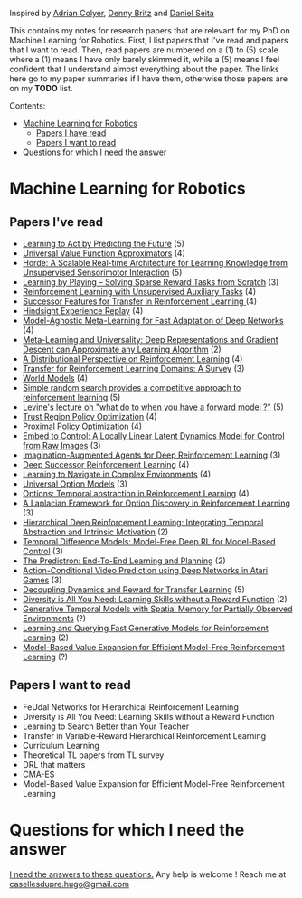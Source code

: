 Inspired by [Adrian Colyer][1], [Denny Britz][2] and [Daniel Seita][3] 

This contains my notes for research papers that are relevant for my PhD on Machine Learning for Robotics. First, I list papers that I've read and papers that I want to read. Then, read papers are numbered on a (1) to (5) scale where a (1) means I have only barely skimmed it, while a (5) means I feel
confident that I understand almost everything about the paper. The links
here go to my paper summaries if I have them, otherwise those papers are on my
**TODO** list.

Contents:

- [Machine Learning for Robotics](#machine-learning-for-robotics)
    - [Papers I have read](#papers-i-have-read)
    - [Papers I want to read](#papers-i-want-to-read)
- [Questions for which I need the answer](#questions-for-which-i-need-the-answer)

# Machine Learning for Robotics

## Papers I've read

- [Learning to Act by Predicting the Future](https://github.com/Caselles/paper_notes/blob/master/read_papers/learning_to_act_by_predicting_the_future.md) (5)
- [Universal Value Function Approximators](https://github.com/Caselles/paper_notes/blob/master/read_papers/universal_value_function_approximators.md) (4)
- [Horde: A Scalable Real-time Architecture for Learning Knowledge from Unsupervised Sensorimotor Interaction](https://github.com/Caselles/paper_notes/blob/master/read_papers/horde_a_scalable_real_time.md) (5)
- [Learning by Playing – Solving Sparse Reward Tasks from Scratch](https://github.com/Caselles/paper_notes/blob/master/read_papers/learning_by_playing_solving_sparse_reward_tasks_from_scratch.md) (3)
- [Reinforcement Learning with Unsupervised Auxiliary Tasks](https://github.com/Caselles/paper_notes/blob/master/read_papers/reinforcement_learning_with_unsupervised_auxiliary_tasks.md) (4)
- [Successor Features for Transfer in Reinforcement Learning
](https://github.com/Caselles/paper_notes/blob/master/read_papers/successor_features_for_transfer_in_reinforcemen_learning.md) (4)
- [Hindsight Experience Replay](https://github.com/Caselles/paper_notes/blob/master/read_papers/hindsight_experience_replay.md) (4)
- [Model-Agnostic Meta-Learning for Fast Adaptation of Deep Networks](https://github.com/Caselles/paper_notes/blob/master/read_papers/model_agnostic_meta_learning_for_fast_adaptation_of_deep_networks.md) (4)
- [Meta-Learning and Universality: Deep Representations and Gradient Descent can Approximate any Learning Algorithm](https://github.com/Caselles/paper_notes/blob/master/read_papers/meta_learning_and_universality_deep_representations_and_gradient_descent_can_approximate_any_learning_algorithm.md) (2)
- [A Distributional Perspective on Reinforcement Learning](https://github.com/Caselles/paper_notes/blob/master/read_papers/a_distributional_perspective_on_reinforcement_learning.md) (4)
- [Transfer for Reinforcement Learning Domains: A Survey](https://github.com/Caselles/paper_notes/blob/master/read_papers/transfer_for_reinforcement_learning_domains_a_survey.md) (3)
- [World Models](https://github.com/Caselles/paper_notes/blob/master/read_papers/world_models.md) (4)
- [Simple random search provides a competitive approach to reinforcement learning](https://github.com/Caselles/paper_notes/blob/master/read_papers/simple_random_search_provides_a_competitive_approach%20to_reinforcement_learning.md) (5)
- [Levine's lecture on "what do to when you have a forward model ?"](https://github.com/Caselles/paper_notes/blob/master/read_papers/levine_lecture_what_to_do_when_you_have_a_forward_model.md) (5)
- [Trust Region Policy Optimization](https://github.com/Caselles/paper_notes/blob/master/read_papers/trust_region_policy_optimization.md) (4)
- [Proximal Policy Optimization](https://github.com/Caselles/paper_notes/blob/master/read_papers/proximal_policy_optimization.md) (4)
- [Embed to Control: A Locally Linear Latent Dynamics Model for Control from Raw Images](https://github.com/Caselles/paper_notes/blob/master/read_papers/embed_to_control.md) (3)
- [Imagination-Augmented Agents for Deep Reinforcement Learning](https://github.com/Caselles/paper_notes/blob/master/read_papers/imagination_augmented_agents_for_deep_reinforcement_learning.md) (3)
- [Deep Successor Reinforcement Learning](https://github.com/Caselles/paper_notes/blob/master/read_papers/deep_successor_reinforcement_learning.md) (4)
- [Learning to Navigate in Complex Environments](https://github.com/Caselles/paper_notes/blob/master/read_papers/learning_to_navigate_in_complex_environments.md) (4)
- [Universal Option Models](https://github.com/Caselles/paper_notes/blob/master/read_papers/universal_options_model.md) (3)
- [Options: Temporal abstraction in Reinforcement Learning](https://github.com/Caselles/paper_notes/blob/master/read_papers/options_precup.md) (4)
- [A Laplacian Framework for Option Discovery in Reinforcement Learning](https://github.com/Caselles/paper_notes/blob/master/read_papers/a_laplacian_framework_for_option_discovery_in_reinforcement_learning.md) (3) 
- [Hierarchical Deep Reinforcement Learning: Integrating Temporal Abstraction and Intrinsic Motivation](https://github.com/Caselles/paper_notes/blob/master/read_papers/hierarchical_deep_reinforcement_learning_integrating_temporal_abstraction_and_intrinsic_motivation.md) (2) 
- [Temporal Difference Models: Model-Free Deep RL for Model-Based Control](https://github.com/Caselles/paper_notes/blob/master/read_papers/temporal_difference_models_model_free_deep_rl_for_model_based_control.md) (3)
- [The Predictron: End-To-End Learning and Planning](https://github.com/Caselles/paper_notes/blob/master/read_papers/the_predictron_end_to_end_learning_and_planning.md) (2)
- [Action-Conditional Video Prediction using Deep Networks in Atari Games](https://github.com/Caselles/paper_notes/blob/master/read_papers/action_conditional_video_prediction_using_deep_networks_in_atari_games.md) (3)
- [Decoupling Dynamics and Reward for Transfer Learning](https://github.com/Caselles/paper_notes/blob/master/read_papers/decoupling_dynamic_and_reward_for_transfer_learning.md) (5)
- [Diversity is All You Need: Learning Skills without a Reward Function](https://github.com/Caselles/paper_notes/blob/master/read_papers/diversity_is_all_you_need.md) (2)
- [Generative Temporal Models with Spatial Memory for Partially Observed Environments](https://github.com/Caselles/paper_notes/blob/master/read_papers/generative_temporal_models_with_spatial_memory_for_partially_observed_environments.md) (?)
- [Learning and Querying Fast Generative Models for Reinforcement Learning](https://github.com/Caselles/paper_notes/blob/master/read_papers/learning_and_querying_generative_models_for_rl.md) (2)
- [Model-Based Value Expansion for Efficient Model-Free Reinforcement Learning](https://github.com/Caselles/paper_notes/blob/master/read_papers/model_based_value_expansion_for_efficient_model_free_reinforcement_learning.md) (?)

## Papers I want to read

- FeUdal Networks for Hierarchical Reinforcement Learning
- Diversity is All You Need: Learning Skills without a Reward Function
- Learning to Search Better than Your Teacher
- Transfer in Variable-Reward Hierarchical Reinforcement Learning
- Curriculum Learning
- Theoretical TL papers from TL survey
- DRL that matters
- CMA-ES
- Model-Based Value Expansion for Efficient Model-Free Reinforcement Learning

# Questions for which I need the answer

[I need the answers to these questions.](https://github.com/Caselles/paper_notes/blob/master/read_papers/questions_unanswered.md) Any help is welcome ! Reach me at casellesdupre.hugo@gmail.com

[1]:https://blog.acolyer.org/about/
[2]:https://github.com/dennybritz/deeplearning-papernotes
[3]:https://github.com/DanielTakeshi/Paper_Notes#2018-rlil-papers
